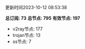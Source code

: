 更新时间2023-10-12 08:53:38

**总订阅: 73**
**总节点: 795**
**有效节点: 197**
- v2ray节点: 177
- trojan节点: 13
- ss节点: 7

